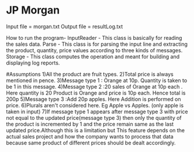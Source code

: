 # JP Morgan

Input file = morgan.txt
Output file = resultLog.txt

How to run the program-
InputReader - This class is basically for reading the sales data.
Parse - This class is for parsing the input line and extracting the product, quantity, price values according to three kinds of messages.
Storage - This class computes the operation and meant for building and displaying log reports.

#Assumptions
1)All the product are fruit types.
2)Total price is always mentioned in pence. 
3)Message type 1 : Orange at 10p. Quantity is taken to be 1 in this message.
4)Message type 2 :20 sales of Orange at 10p each . Here quantity is 20 Product is Orange and price is 10p each. Hence total is 200p
5)Message type 3 :Add 20p apples. Here Addition is performed on price.
6)Plurals aren't considered here. Eg Apple vs Apples. (only apple is taken in input)
7)If message type 1 appears after message type 3 with price not equal to the updated price(message type 3) then only the quantity of the product is incremented by 1 
and the price remain same as the last updated price.Although this is a limitation but This feature depends on the actual sales project and how the company
wants to process that data because same product of different prices should be dealt accordingly.
